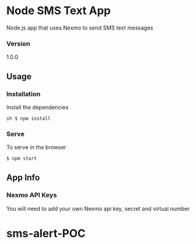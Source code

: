 # Node SMS Text App

Node.js app that uses Nexmo to send SMS text messages

### Version
1.0.0

## Usage

### Installation

Install the dependencies

``sh
$ npm install
``

### Serve
To serve in the browser

```sh
$ npm start
```

## App Info

### Nexmo API Keys
You will need to add your own Nexmo api key, secret and virtual number

# sms-alert-POC
